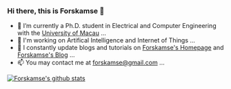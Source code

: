 ### Hi there, this is Forskamse 👋
- 🏫 I’m currently a Ph.D. student in Electrical and Computer Engineering with the [University of Macau](https://www.um.edu.mo/) ...
- 🔭 I'm working on Artifical Intelligence and Internet of Things ...
- 📃 I constantly update blogs and tutorials on [Forskamse's Homepage](forskamse.github.io) and [Forskamse's Blog](forskamse.blog.csdn.net) ...
- 📫 You may contact me at forskamse@gmail.com ...

[![Forskamse's github stats](https://github-readme-stats.vercel.app/api?username=forskamse&show_icons=true&theme=tokyonight)](https://github.com/forskamse/github-readme-stats)
